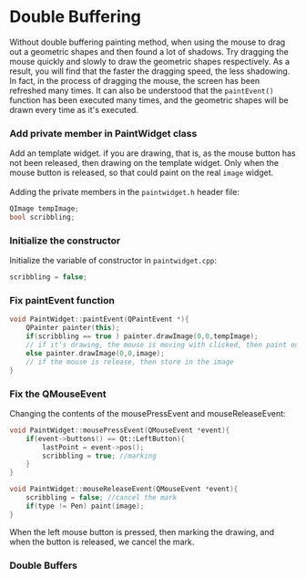 # Double Buffering
Without double buffering painting method, when using the mouse to drag out a geometric shapes and then found a lot of shadows. Try dragging the mouse quickly and slowly to draw the geometric shapes respectively. As a result, you will find that the faster the dragging speed, the less shadowing. In fact, in the process of dragging the mouse, the screen has been refreshed many times. It can also be understood that the `paintEvent()` function has been executed many times, and the geometric shapes will be drawn every time as it's executed.

### Add private member in PaintWidget class
Add an template widget. if you are drawing, that is, as the mouse button has not been released, then drawing on the template widget. Only when the mouse button is released, so that could paint on the real `image` widget.<br>
<br>
Adding the private members in the `paintwidget.h` header file:
```cpp
QImage tempImage;
bool scribbling;
```

### Initialize the constructor
Initialize the variable of constructor in `paintwidget.cpp`:
```cpp
scribbling = false;
```

### Fix paintEvent function
```cpp
void PaintWidget::paintEvent(QPaintEvent *){
    QPainter painter(this);
    if(scribbling == true ) painter.drawImage(0,0,tempImage);
    // if it's drawing, the mouse is moving with clicked, then paint on tempImage
    else painter.drawImage(0,0,image);
    // if the mouse is release, then store in the image
}
```

### Fix the QMouseEvent
Changing the contents of the mousePressEvent and mouseReleaseEvent:
```cpp
void PaintWidget::mousePressEvent(QMouseEvent *event){
    if(event->buttons() == Qt::LeftButton){
        lastPoint = event->pos();
        scribbling = true; //marking
    }
}

void PaintWidget::mouseReleaseEvent(QMouseEvent *event){
    scribbling = false; //cancel the mark
    if(type != Pen) paint(image);
}
```
When the left mouse button is pressed, then marking the drawing, and when the button is released, we cancel the mark.

### Double Buffers
